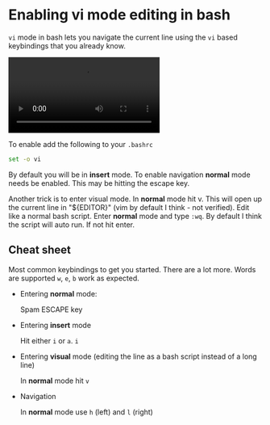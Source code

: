 # Enabling vi mode editing in bash

`vi` mode in bash lets you navigate the current line using the `vi` based keybindings that you already know.

![example](./recording.mov)

To enable add the following to your `.bashrc`

```bash
set -o vi
```

By default you will be in **insert** mode. To enable navigation **normal** mode needs be enabled. This may be hitting the escape key.

Another trick is to enter visual mode. In **normal** mode hit v. This will open up the current line in "${EDITOR}" (vim by default I think - not verified). Edit like a normal bash script. Enter **normal** mode and type `:wq`. By default I think the script will auto run. If not hit enter.

## Cheat sheet

Most common keybindings to get you started. There are a lot more. Words are supported `w`, `e`, `b` work as expected.

- Entering **normal** mode:

  Spam ESCAPE key

- Entering **insert** mode

  Hit either `i` or `a`. `i`

- Entering **visual** mode (editing the line as a bash script instead of a long line)

  In **normal** mode hit `v`

- Navigation

  In **normal** mode use `h` (left) and `l` (right)
